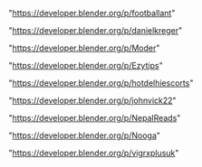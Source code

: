 "https://developer.blender.org/p/footballant"

"https://developer.blender.org/p/danielkreger"

"https://developer.blender.org/p/Moder"

"https://developer.blender.org/p/Ezytips"

"https://developer.blender.org/p/hotdelhiescorts"

"https://developer.blender.org/p/johnvick22"

"https://developer.blender.org/p/NepalReads"

"https://developer.blender.org/p/Nooga"

"https://developer.blender.org/p/vigrxplusuk"

